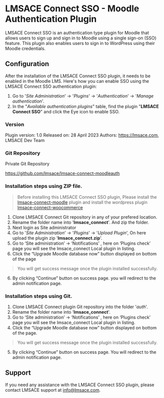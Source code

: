 # LMSACE Connect SSO - Moodle Authentication Plugin

LMSACE Connect SSO is an authentication type plugin for Moodle that allows users to sign up and sign in to Moodle using a single sign-on (SSO) feature. This plugin also enables users to sign in to WordPress using their Moodle credentials.

## Configuration

After the installation of the LMSACE Connect SSO plugin, it needs to be enabled in the Moodle LMS. Here's how you can enable SSO using the LMSACE Connect SSO authentication plugin:

1. Go to '*Site Administration*' -> '*Plugins*' -> '*Authentication*' -> '*Manage authentication*'.
2. In the "*Available authentication plugins*" table, find the plugin "**LMSACE Connect SSO**" and click the Eye icon to enable SSO.

### Version

Plugin version: 1.0
Released on: 28 April 2023
Authors: https://lmsace.com, LMSACE Dev Team

### Git Repository

Private Git Repository

https://github.com/lmsace/lmsace-connect-moodleauth

### Installation steps using ZIP file.

> Before installing this LMSACE Connect SSO plugin, Please install the [lmsace-connect-moodle](https://github.com/lmsace/lmsace-connect-moodle) plugin and install the wordpress plugin [lmsace-connect-woocommerce](https://github.com/lmsace/lmsace-connect-woocommerce)

1. Clone LMSACE Connect Git repository in any of your prefered location.
2. Rename the folder name into '**lmsace_connect**'. And zip the folder.
3. Next login as Site administrator
4. Go to '*Site Administration*' -> '*Plugins*' -> '*Upload Plugin*', On here upload the plugin zip '**lmsace_connect.zip**'.
4. Go to ‘Site administration’ -> ‘Notifications’ , here on ‘Plugins check’ page you will see the lmsace_connect Local plugin in listing.
5. Click the “Upgrade Moodle database now” button displayed on bottom of the page
> You will get success message once the plugin installed successfully.
6. By clicking “Continue” button on success page. you will redirect to the admin notification page.


### Installation steps using Git.

1. Clone LMSACE Connect plugin Git repository into the folder '*auth*'.
2. Rename the folder name into '**lmsace_connect**'.
3. Go to ‘Site administration’ -> ‘Notifications’ , here on ‘Plugins check’ page you will see the lmsace_connect Local plugin in listing.
4. Click the “Upgrade Moodle database now” button displayed on bottom of the page.
> You will get success message once the plugin installed successfully.
5. By clicking “Continue” button on success page. You will redirect to the admin notification page.

## Support
If you need any assistance with the LMSACE Connect SSO plugin, please contact LMSACE support at info@lmsace.com.


